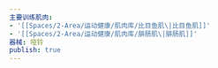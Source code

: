 ```yaml
---
主要训练肌肉:
- '[[Spaces/2-Area/运动健康/肌肉库/比目鱼肌\|比目鱼肌]]'
- '[[Spaces/2-Area/运动健康/肌肉库/腓肠肌\|腓肠肌]]'
器械: 哑铃
publish: true
---
```

